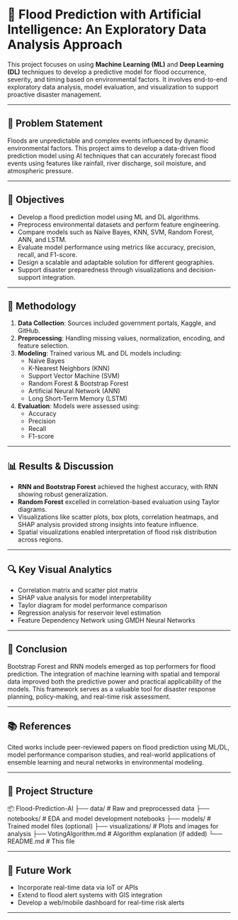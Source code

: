 # 🌊 Flood Prediction with Artificial Intelligence: An Exploratory Data Analysis Approach

This project focuses on using **Machine Learning (ML)** and **Deep Learning (DL)** techniques to develop a predictive model for flood occurrence, severity, and timing based on environmental factors. It involves end-to-end exploratory data analysis, model evaluation, and visualization to support proactive disaster management.

---

## 📌 Problem Statement

Floods are unpredictable and complex events influenced by dynamic environmental factors. This project aims to develop a data-driven flood prediction model using AI techniques that can accurately forecast flood events using features like rainfall, river discharge, soil moisture, and atmospheric pressure.

---

## 🎯 Objectives

- Develop a flood prediction model using ML and DL algorithms.
- Preprocess environmental datasets and perform feature engineering.
- Compare models such as Naïve Bayes, KNN, SVM, Random Forest, ANN, and LSTM.
- Evaluate model performance using metrics like accuracy, precision, recall, and F1-score.
- Design a scalable and adaptable solution for different geographies.
- Support disaster preparedness through visualizations and decision-support integration.

---

## 🧠 Methodology

1. **Data Collection**: Sources included government portals, Kaggle, and GitHub.
2. **Preprocessing**: Handling missing values, normalization, encoding, and feature selection.
3. **Modeling**: Trained various ML and DL models including:
   - Naïve Bayes
   - K-Nearest Neighbors (KNN)
   - Support Vector Machine (SVM)
   - Random Forest & Bootstrap Forest
   - Artificial Neural Network (ANN)
   - Long Short-Term Memory (LSTM)
4. **Evaluation**: Models were assessed using:
   - Accuracy
   - Precision
   - Recall
   - F1-score

---

## 📊 Results & Discussion

- **RNN and Bootstrap Forest** achieved the highest accuracy, with RNN showing robust generalization.
- **Random Forest** excelled in correlation-based evaluation using Taylor diagrams.
- Visualizations like scatter plots, box plots, correlation heatmaps, and SHAP analysis provided strong insights into feature influence.
- Spatial visualizations enabled interpretation of flood risk distribution across regions.

---

## 🔍 Key Visual Analytics

- Correlation matrix and scatter plot matrix
- SHAP value analysis for model interpretability
- Taylor diagram for model performance comparison
- Regression analysis for reservoir level estimation
- Feature Dependency Network using GMDH Neural Networks

---

## 🔮 Conclusion

Bootstrap Forest and RNN models emerged as top performers for flood prediction. The integration of machine learning with spatial and temporal data improved both the predictive power and practical applicability of the models. This framework serves as a valuable tool for disaster response planning, policy-making, and real-time risk assessment.

---

## 📚 References

Cited works include peer-reviewed papers on flood prediction using ML/DL, model performance comparison studies, and real-world applications of ensemble learning and neural networks in environmental modeling.

---

## 📁 Project Structure

📦 Flood-Prediction-AI
├── data/ # Raw and preprocessed data
├── notebooks/ # EDA and model development notebooks
├── models/ # Trained model files (optional)
├── visualizations/ # Plots and images for analysis
├── VotingAlgorithm.md # Algorithm explanation (if added)
└── README.md # This file

---

## 🚀 Future Work

- Incorporate real-time data via IoT or APIs
- Extend to flood alert systems with GIS integration
- Develop a web/mobile dashboard for real-time risk alerts

---


